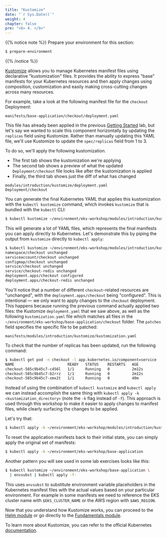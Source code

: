 ```yaml
---
title: "Kustomize"
date: "`r Sys.Date()`"
weight: 4
chapter: false
pre: "<b> 4. </b>"
---
```


{{% notice note %}}
Prepare your environment for this section:
```bash timeout=300 wait=10
$ prepare-environment
```
{{% /notice %}}

[Kustomize](https://kustomize.io/) allows you to manage Kubernetes manifest files using declarative "kustomization" files. It provides the ability to express "base" manifests for your Kubernetes resources and then apply changes using composition, customization and easily making cross-cutting changes across many resources.

For example, take a look at the following manifest file for the `checkout` Deployment:

```file
manifests/base-application/checkout/deployment.yaml
```

This file has already been applied in the previous [Getting Started](../getting-started) lab, but let's say we wanted to scale this component horizontally by updating the `replicas` field using Kustomize. Rather than manually updating this YAML file, we'll use Kustomize to update the `spec/replicas` field from 1 to 3.

To do so, we'll apply the following kustomization.

- The first tab shows the kustomization we're applying
- The second tab shows a preview of what the updated `Deployment/checkout` file looks like after the kustomization is applied
- Finally, the third tab shows just the diff of what has changed

```kustomization
modules/introduction/kustomize/deployment.yaml
Deployment/checkout
```

You can generate the final Kubernetes YAML that applies this kustomization with the `kubectl kustomize` command, which invokes `kustomize` that is bundled with the `kubectl` CLI:

```bash
$ kubectl kustomize ~/environment/eks-workshop/modules/introduction/kustomize
```

This will generate a lot of YAML files, which represents the final manifests you can apply directly to Kubernetes. Let's demonstrate this by piping the output from `kustomize` directly to `kubectl apply`:

```bash
$ kubectl kustomize ~/environment/eks-workshop/modules/introduction/kustomize | kubectl apply -f -
namespace/checkout unchanged
serviceaccount/checkout unchanged
configmap/checkout unchanged
service/checkout unchanged
service/checkout-redis unchanged
deployment.apps/checkout configured
deployment.apps/checkout-redis unchanged
```

You'll notice that a number of different `checkout`-related resources are "unchanged", with the `deployment.apps/checkout` being "configured". This is intentional — we only want to apply changes to the `checkout` deployment. This happens because running the previous command actually applied two files: the Kustomize `deployment.yaml` that we saw above, as well as the following `kustomization.yaml` file which matches all files in the `~/environment/eks-workshop/base-application/checkout` folder. The `patches` field specifies the specific file to be patched:

```file
manifests/modules/introduction/kustomize/kustomization.yaml
```

To check that the number of replicas has been updated, run the following command:

```bash
$ kubectl get pod -n checkout -l app.kubernetes.io/component=service
NAME                        READY   STATUS    RESTARTS   AGE
checkout-585c9b45c7-c456l   1/1     Running   0          2m12s
checkout-585c9b45c7-b2rrz   1/1     Running   0          2m12s
checkout-585c9b45c7-xmx2t   1/1     Running   0          40m
```

Instead of using the combination of `kubectl kustomize` and `kubectl apply` we can instead accomplish the same thing with `kubectl apply -k <kustomization_directory>` (note the `-k` flag instead of `-f`). This approach is used through this workshop to make it easier to apply changes to manifest files, while clearly surfacing the changes to be applied.

Let's try that:

```bash
$ kubectl apply -k ~/environment/eks-workshop/modules/introduction/kustomize
```

To reset the application manifests back to their initial state, you can simply apply the original set of manifests:

```bash timeout=300 wait=30
$ kubectl apply -k ~/environment/eks-workshop/base-application
```

Another pattern you will see used in some lab exercises looks like this:

```bash
$ kubectl kustomize ~/environment/eks-workshop/base-application \
  | envsubst | kubectl apply -f-
```

This uses `envsubst` to substitute environment variable placeholders in the Kubernetes manifest files with the actual values based on your particular environment. For example in some manifests we need to reference the EKS cluster name with `$EKS_CLUSTER_NAME` or the AWS region with `$AWS_REGION`.

Now that you understand how Kustomize works, you can proceed to the [Helm module](/docs/introduction/helm) or go directly to the [Fundamentals module](/docs/fundamentals).

To learn more about Kustomize, you can refer to the official Kubernetes [documentation](https://kubernetes.io/docs/tasks/manage-kubernetes-objects/kustomization/).